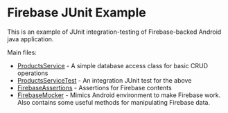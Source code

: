 # Firebase JUnit Example
This is an example of JUnit integration-testing of Firebase-backed Android java application.

Main files:

- [ProductsService](app/src/main/java/com/firebasejunitexample/app/services/ProductsService.java) - A simple database access class for basic CRUD operations
- [ProductsServiceTest](app/src/test/java/com/firebasejunitexample/app/services/ProductsServiceTest.java) - An integration JUnit test for the above
- [FirebaseAssertions](app/src/test/java/com/firebasejunitexample/app/testutils/FirebaseAssertions.java) - Assertions for Firebase contents
- [FirebaseMocker](app/src/test/java/com/firebasejunitexample/app/testutils/FirebaseMocker.java) - Mimics Android environment to make Firebase work. Also contains some useful methods for manipulating Firebase data.